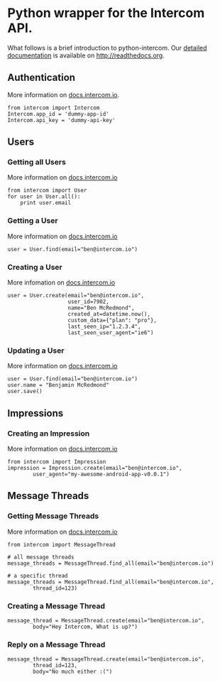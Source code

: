 # Python wrapper for the Intercom API.

What follows is a brief introduction to python-intercom. Our [detailed documentation](http://readthedocs.org/docs/python-intercom/ "python-intercom Documentation") is available on http://readthedocs.org.

## Authentication

More information on [docs.intercom.io](http://docs.intercom.io/api#authentication "API Authentication").

    from intercom import Intercom
    Intercom.app_id = 'dummy-app-id'
    Intercom.api_key = 'dummy-api-key'

## Users

### Getting all Users

More information on [docs.intercom.io](http://docs.intercom.io/api#getting_all_users "Getting all Users")

    from intercom import User
    for user in User.all():
        print user.email

### Getting a User

More information on [docs.intercom.io](http://docs.intercom.io/api#getting_a_user "Getting a User")

    user = User.find(email="ben@intercom.io")

### Creating a User

More infomation on [docs.intercom.io](http://docs.intercom.io/api#creating_a_user "Creating a User")

    user = User.create(email="ben@intercom.io",
                       user_id=7902,
                       name="Ben McRedmond",
                       created_at=datetime.now(),
                       custom_data={"plan": "pro"},
                       last_seen_ip="1.2.3.4",
                       last_seen_user_agent="ie6")

### Updating a User

More information on [docs.intercom.io](http://docs.intercom.io/api#updating_a_user "Updating a User")

    user = User.find(email="ben@intercom.io")
    user.name = "Benjamin McRedmond"
    user.save()

## Impressions

### Creating an Impression

More information on [docs.intercom.io](http://docs.intercom.io/api#creating_an_impression "Creating an Impression")

    from intercom import Impression
    impression = Impression.create(email="ben@intercom.io", 
            user_agent="my-awesome-android-app-v0.0.1")

## Message Threads

### Getting Message Threads

More information on [docs.intercom.io](http://docs.intercom.io/api#getting_messages "Getting Message Threads")

    from intercom import MessageThread

    # all message threads
    message_threads = MessageThread.find_all(email="ben@intercom.io")

    # a specific thread
    message_threads = MessageThread.find_all(email="ben@intercom.io",
            thread_id=123)

### Creating a Message Thread

    message_thread = MessageThread.create(email="ben@intercom.io", 
            body="Hey Intercom, What is up?")

### Reply on a Message Thread

    message_thread = MessageThread.create(email="ben@intercom.io",
            thread_id=123,
            body="No much either :(")

